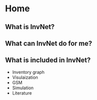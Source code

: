 # Home



## What is InvNet?

## What can InvNet do for me?

## What is included in InvNet?

- Inventory graph
- Visulaization
- GSM
- Simulation
- Literature

